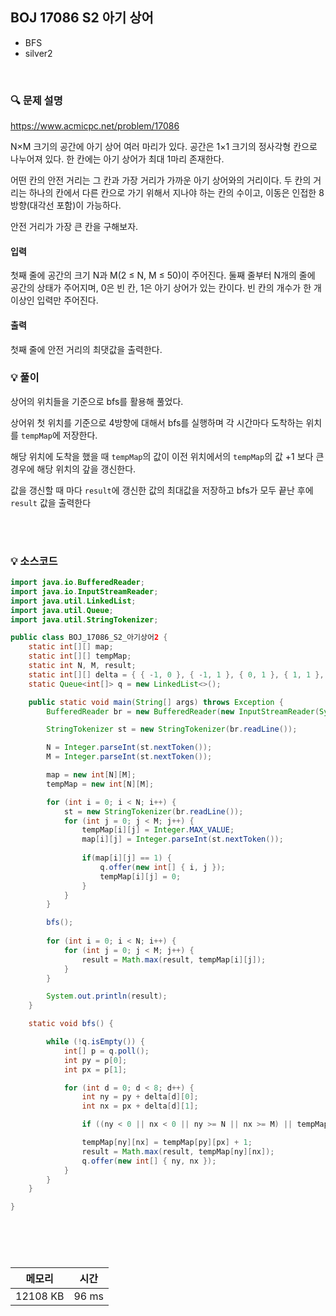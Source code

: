 ## BOJ 17086 S2 아기 상어
- BFS
- silver2

<br>


### 🔍 문제 설명
https://www.acmicpc.net/problem/17086

N×M 크기의 공간에 아기 상어 여러 마리가 있다. 공간은 1×1 크기의 정사각형 칸으로 나누어져 있다. 한 칸에는 아기 상어가 최대 1마리 존재한다.

어떤 칸의 안전 거리는 그 칸과 가장 거리가 가까운 아기 상어와의 거리이다. 두 칸의 거리는 하나의 칸에서 다른 칸으로 가기 위해서 지나야 하는 칸의 수이고, 이동은 인접한 8방향(대각선 포함)이 가능하다.

안전 거리가 가장 큰 칸을 구해보자. 


#### 입력
첫째 줄에 공간의 크기 N과 M(2 ≤ N, M ≤ 50)이 주어진다. 둘째 줄부터 N개의 줄에 공간의 상태가 주어지며, 0은 빈 칸, 1은 아기 상어가 있는 칸이다. 빈 칸의 개수가 한 개 이상인 입력만 주어진다.

#### 출력
첫째 줄에 안전 거리의 최댓값을 출력한다.

###  💡 풀이

상어의 위치들을 기준으로 bfs를 활용해 풀었다.

상어위 첫 위치를 기준으로 4방향에 대해서 bfs를 실행하며 각 시간마다 도착하는 위치를 `tempMap`에 저장한다.

해당 위치에 도착을 했을 때 `tempMap`의 값이 이전 위치에서의 `tempMap`의 값 +1 보다 큰 경우에 해당 위치의 갚을 갱신한다.

값을 갱신할 때 마다 `result`에 갱신한 값의 최대값을 저장하고 bfs가 모두 끝난 후에 `result` 값을 출력한다



<br><br>

###  💡 소스코드
```java
import java.io.BufferedReader;
import java.io.InputStreamReader;
import java.util.LinkedList;
import java.util.Queue;
import java.util.StringTokenizer;

public class BOJ_17086_S2_아기상어2 {
	static int[][] map;
	static int[][] tempMap;
	static int N, M, result;
	static int[][] delta = { { -1, 0 }, { -1, 1 }, { 0, 1 }, { 1, 1 }, { 1, 0 }, { 1, -1 }, { 0, -1 }, { -1, -1 }, };
	static Queue<int[]> q = new LinkedList<>();

	public static void main(String[] args) throws Exception {
		BufferedReader br = new BufferedReader(new InputStreamReader(System.in));

		StringTokenizer st = new StringTokenizer(br.readLine());

		N = Integer.parseInt(st.nextToken());
		M = Integer.parseInt(st.nextToken());

		map = new int[N][M];
		tempMap = new int[N][M];

		for (int i = 0; i < N; i++) {
			st = new StringTokenizer(br.readLine());
			for (int j = 0; j < M; j++) {
				tempMap[i][j] = Integer.MAX_VALUE;
				map[i][j] = Integer.parseInt(st.nextToken());
				
				if(map[i][j] == 1) {
					q.offer(new int[] { i, j });
					tempMap[i][j] = 0;
				}
			}
		}

		bfs();
		
		for (int i = 0; i < N; i++) {
			for (int j = 0; j < M; j++) {
				result = Math.max(result, tempMap[i][j]);
			}
		}

		System.out.println(result);
	}

	static void bfs() {

		while (!q.isEmpty()) {
			int[] p = q.poll();
			int py = p[0];
			int px = p[1];

			for (int d = 0; d < 8; d++) {
				int ny = py + delta[d][0];
				int nx = px + delta[d][1];

				if ((ny < 0 || nx < 0 || ny >= N || nx >= M) || tempMap[ny][nx] <= tempMap[py][px] +1 )	continue;

				tempMap[ny][nx] = tempMap[py][px] + 1;
				result = Math.max(result, tempMap[ny][nx]);
				q.offer(new int[] { ny, nx });
			}
		}
	}

}





```


<br>



메모리|시간
--|--
12108 KB|96 ms